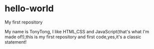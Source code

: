 # hello-world
My first repository

My name is TonyTong, I like HTML,CSS and JavaScript(that's what I'm made of!),this is my first repository and first code,yes,it's a classic statement!
